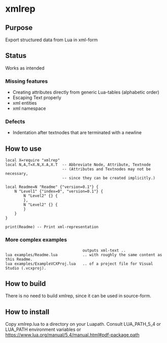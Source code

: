 
# xmlrep

## Purpose
Export structured data from Lua in xml-form

## Status
Works as intended
### Missing features
- Creating attributes directly from generic Lua-tables (alphabetic order)
- Escaping Text properly
- xml entities
- xml namespace
### Defects
- Indentation after textnodes that are terminated with a newline

## How to use

    local X=require "xmlrep"
    local N,A,T=X.N,X.A,X.T  -- Abbreviate Node, Attribute, Textnode
                             -- (Attributes and Textnodes may not be necessary,
                             -- since they can be created implicitly.)

    local Readme=N "Readme" {"version=0.1"} {
        N "Level1" {"index=0", "version=0.1"} {
            N "Level2" {} {
            },
            N "Level2" {} {
            }
        }
    }

    print(Readme) -- Print xml-representation

### More complex examples
                                      outputs xml-text ..
    lua examples/Readme.lua           .. with roughly the same content as this Readme.
    lua examples/ExampleVCXProj.lua   .. of a project file for Visual Studio (.vcxproj).

## How to build
There is no need to build xmlrep,
since it can be used in source-form.

## How to install
Copy xmlrep.lua to a directory on your Luapath.
Consult LUA_PATH_5_4 or LUA_PATH environment variables
or https://www.lua.org/manual/5.4/manual.html#pdf-package.path
